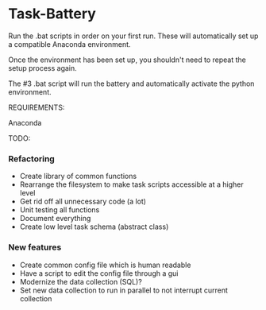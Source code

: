 # Task-Battery
Run the .bat scripts in order on your first run. These will automatically set up a compatible Anaconda environment.

Once the environment has been set up, you shouldn't need to repeat the setup process again. 

The #3 .bat script will run the battery and automatically activate the python environment.

REQUIREMENTS: 

Anaconda

TODO:

### Refactoring
  - Create library of common functions
  - Rearrange the filesystem to make task scripts accessible at a higher level
  - Get rid off all unnecessary code (a lot)
  - Unit testing all functions
  - Document everything 
  - Create low level task schema (abstract class)
### New features
  - Create common config file which is human readable
  - Have a script to edit the config file through a gui
  - Modernize the data collection (SQL)?
  - Set new data collection to run in parallel to not interrupt current collection


